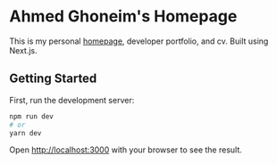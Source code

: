 # Ahmed Ghoneim's Homepage

This is my personal [homepage](https://ahmedghoneim.site), developer portfolio, and cv. Built using Next.js.

## Getting Started

First, run the development server:

```bash
npm run dev
# or
yarn dev
```

Open [http://localhost:3000](http://localhost:3000) with your browser to see the result.
